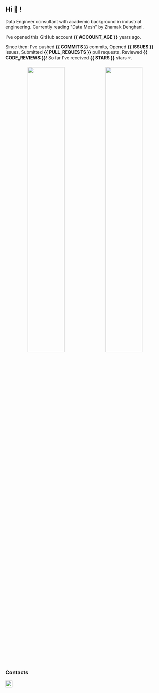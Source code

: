 ## Hi 👋 !
Data Engineer consultant with academic background in industrial engineering.
Currently reading "Data Mesh" by Zhamak Dehghani.

I've opened this GitHub account **{{ ACCOUNT_AGE }}** years ago.  

Since then:
I've pushed **{{ COMMITS }}** commits,
Opened **{{ ISSUES }}** issues,
Submitted **{{ PULL_REQUESTS }}** pull requests,
Reviewed **{{ CODE_REVIEWS }}**!
So far I've received **{{ STARS }}** stars ⭐.

[//]: # (I've been contributing to **{{ REPOSITORIES_CONTRIBUTED_TO }}** public repositories!)

<p align="center">
  <img width="48%" src="https://github-readme-stats.vercel.app/api?username=SimCo92&show_icons=true&theme=tokyonight" />
  <img width="48%" src="https://github-readme-streak-stats.herokuapp.com/?user=SimCo92&theme=tokyonight" />
</p>

### Contacts

[<img align="left" alt="LinkedIn" width="22px" src="https://cdn-icons-png.flaticon.com/512/145/145807.png" />][linkedin]

[linkedin]: https://www.linkedin.com/in/simonecolonna/

<!---
Top 8 most used languages across your repositories:

{{ LANGUAGE_TEMPLATE_START }}
![{{LANGUAGE_NAME}}](https://img.shields.io/static/v1?style=flat-square&label=%E2%A0%80&color=555&labelColor={{LANGUAGE_COLOR:uri}}&message={{LANGUAGE_NAME:uri}}%EF%B8%B1{{LANGUAGE_PERCENT:uri}}%25)
{{ LANGUAGE_TEMPLATE_END }}

Top 4 most used languages across your repositories:

{{ LANGUAGE_TEMPLATE_START:max=5 }}
![{{LANGUAGE_NAME}}](https://img.shields.io/static/v1?style=flat-square&label=%E2%A0%80&color=555&labelColor={{LANGUAGE_COLOR:uri}}&message={{LANGUAGE_NAME:uri}}%EF%B8%B1{{LANGUAGE_PERCENT:uri}}%25)
{{ LANGUAGE_TEMPLATE_END }}
-->